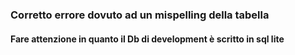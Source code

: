 ### Corretto errore dovuto ad un mispelling della tabella
#### Fare attenzione in quanto il Db di development è scritto in sql lite